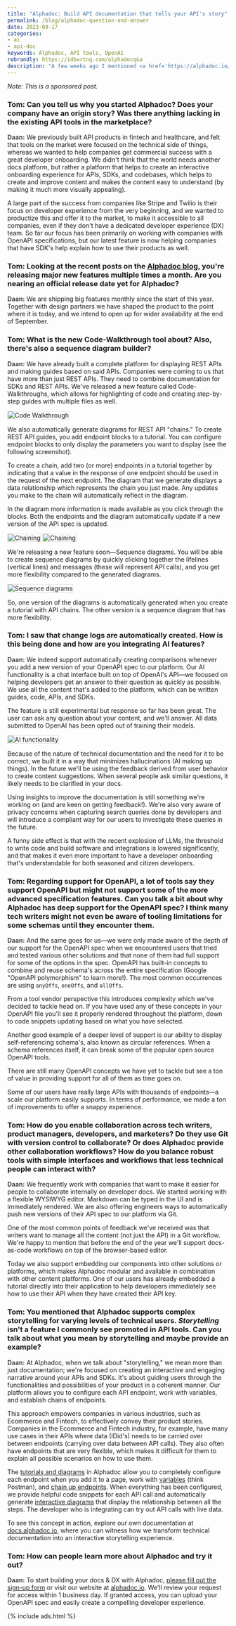 ```yaml
---
title: "Alphadoc: Build API documentation that tells your API's story"
permalink: /blog/alphadoc-question-and-answer
date: 2023-09-17
categories:
- ai
- api-doc
keywords: Alphadoc, API tools, OpenAI
rebrandly: https://idbwrtng.com/alphadocq&a
description: "A few weeks ago I mentioned <a href='https://alphadoc.io/?utm_medium=advertorial&utm_source=idratherbewriting&utm_campaign=techwriters'>Alphadoc</a>, a new tool for publishing API documentation. The following is a Q&A with Daan Stolk, cofounder/CPO of Alphadoc. In the following questions, Daan tells the story behind Alphadoc and what makes it unique from other API documentation tools."
---
```


*Note: This is a sponsored post.*

<h3> Tom: Can you tell us why you started Alphadoc? Does your company have an origin story? Was there anything lacking in the existing API tools in the marketplace?</h3>

**Daan:** We previously built API products in fintech and healthcare, and felt that tools on the market were focused on the technical side of things, whereas we wanted to help companies get commercial success with a great developer onboarding. We didn't think that the world needs another docs platform, but rather a platform that helps to create an interactive onboarding experience for APIs, SDKs, and codebases, which helps to create and improve content and makes the content easy to understand (by making it much more visually appealing). 

A large part of the success from companies like Stripe and Twilio is their focus on developer experience from the very beginning, and we wanted to productize this and offer it to the market, to make it accessible to all companies, even if they don't have a dedicated developer experience (DX) team. So far our focus has been primarily on working with companies with OpenAPI specifications, but our latest feature is now helping companies that have SDK's help explain how to use their products as well.

<h3>Tom: Looking at the recent posts on the <a href='https://blog.alphadoc.io/?utm_medium=advertorial&utm_source=idratherbewriting&utm_campaign=techwriters'>Alphadoc blog</a>, you're releasing major new features multiple times a month. Are you nearing an official release date yet for Alphadoc?</h3>

**Daan:** We are shipping big features monthly since the start of this year. Together with design partners we have shaped the product to the point where it is today, and we intend to open up for wider availability at the end of September.

<h3>Tom: What is the new Code-Walkthrough tool about? Also, there's also a sequence diagram builder?</h3>

**Daan:** We have already built a complete platform for displaying REST APIs and making guides based on said APIs. Companies were coming to us that have more than just REST APIs. They need to combine documentation for SDKs and REST APIs. We've released a new feature called Code-Walkthroughs, which allows for highlighting of code and creating step-by-step guides with multiple files as well. 

<img src="{{site.media}}/alphadoc-image5.png" alt="Code Walkthrough" style="border: 1px solid #dedede;" />

We also automatically generate diagrams for REST API "chains." To create REST API guides, you add endpoint blocks to a tutorial. You can configure endpoint blocks to only display the parameters you want to display (see the following screenshot). 

To create a chain, add two (or more) endpoints in a tutorial together by indicating that a value in the response of one endpoint should be used in the request of the next endpoint. The diagram that we generate displays a data relationship which represents the chain you just made. Any updates you make to the chain will automatically reflect in the diagram. 

In the diagram more information is made available as you click through the blocks. Both the endpoints and the diagram automatically update if a new version of the API spec is updated.

<img src="{{site.media}}/alphadoc-image4.png" alt="Chaining" style="border: 1px solid #dedede;" />

<img src="{{site.media}}/alphadoc-image2.png" alt="Chaining" style="border: 1px solid #dedede;" />

We're releasing a new feature soon&mdash;Sequence diagrams. You will be able to create sequence diagrams by quickly clicking together the lifelines (vertical lines) and messages (these will represent API calls), and you get more flexibility compared to the generated diagrams.

<img src="{{site.media}}/alphadoc-sequence-diagram.png" alt="Sequence diagrams" style="border: 1px solid #dedede;" />

So, one version of the diagrams is automatically generated when you create a tutorial with API chains. The other version is a sequence diagram that has more flexibility.

<h3>Tom: I saw that change logs are automatically created. How is this being done and how are you integrating AI features?</h3>

**Daan:** We indeed support automatically creating comparisons whenever you add a new version of your OpenAPI spec to our platform. Our AI functionality is a chat interface built on top of OpenAI's API&mdash;we focused on helping developers get an answer to their question as quickly as possible. We use all the content that's added to the platform, which can be written guides, code, APIs, and SDKs. 

The feature is still experimental but response so far has been great. The user can ask any question about your content, and we'll answer. All data submitted to OpenAI has been opted out of training their models.

<img src="{{site.media}}/alphadoc-image1.png" alt="AI functionality" style="border: 1px solid #dedede;" />

Because of the nature of technical documentation and the need for it to be correct, we built it in a way that minimizes hallucinations (AI making up things). In the future we'll be using the feedback derived from user behavior to create content suggestions. When several people ask similar questions, it likely needs to be clarified in your docs. 

Using insights to improve the documentation is still something we're working on (and are keen on getting feedback!). We're also very aware of privacy concerns when capturing search queries done by developers and will introduce a compliant way for our users to investigate these queries in the future.

A funny side effect is that with the recent explosion of LLMs, the threshold to write code and build software and integrations is lowered significantly, and that makes it even more important to have a developer onboarding that's understandable for both seasoned and citizen developers.

<h3>Tom: Regarding support for OpenAPI, a lot of tools say they support OpenAPI but might not support some of the more advanced specification features. Can you talk a bit about why Alphadoc has deep support for the OpenAPI spec? I think many tech writers might not even be aware of tooling limitations for some schemas until they encounter them.</h3>

**Daan:** And the same goes for us&mdash;we were only made aware of the depth of our support for the OpenAPI spec when we encountered users that tried and tested various other solutions and that none of them had full support for some of the options in the spec. OpenAPI has built-in concepts to combine and reuse schema's across the entire specification (Google "OpenAPI polymorphism" to learn more!). The most common occurrences are using `anyOffs`, `oneOffs`, and `allOffs`. 

From a tool vendor perspective this introduces complexity which we've decided to tackle head on. If you have used any of these concepts in your OpenAPI file you'll see it properly rendered throughout the platform, down to code snippets updating based on what you have selected.

Another good example of a deeper level of support is our ability to display self-referencing schema's, also known as circular references. When a schema references itself, it can break some of the popular open source OpenAPI tools.

There are still many OpenAPI concepts we have yet to tackle but see a ton of value in providing support for all of them as time goes on.

Some of our users have really large APIs with thousands of endpoints&mdash;a scale our platform easily supports. In terms of performance, we made a ton of improvements to offer a snappy experience.

<h3>Tom: How do you enable collaboration across tech writers, product managers, developers, and marketers? Do they use Git with version control to collaborate? Or does Alphadoc provide other collaboration workflows? How do you balance robust tools with simple interfaces and workflows that less technical people can interact with?</h3>

**Daan:** We frequently work with companies that want to make it easier for people to collaborate internally on developer docs. We started working with a flexible WYSIWYG editor. Markdown can be typed in the UI and is immediately rendered. We are also offering engineers ways to automatically push new versions of their API spec to our platform via Git. 

One of the most common points of feedback we've received was that writers want to manage all the content (not just the API) in a Git workflow. We're happy to mention that before the end of the year we'll support docs-as-code workflows on top of the browser-based editor. 

Today we also support embedding our components into other solutions or platforms, which makes Alphadoc modular and available in combination with other content platforms. One of our users has already embedded a tutorial directly into their application to help developers immediately see how to use their API when they have created their API key.

<h3>Tom: You mentioned that Alphadoc supports complex storytelling for varying levels of technical users. <i>Storytelling</i> isn't a feature I commonly see promoted in API tools. Can you talk about what you mean by storytelling and maybe provide an example?</h3>

**Daan:** At Alphadoc, when we talk about "storytelling," we mean more than just documentation; we're focused on creating an interactive and engaging narrative around your APIs and SDKs. It's about guiding users through the functionalities and possibilities of your product in a coherent manner. Our platform allows you to configure each API endpoint, work with variables, and establish chains of endpoints. 

This approach empowers companies in various industries, such as Ecommerce and Fintech, to effectively convey their product stories. Companies in the Ecommerce and Fintech industry, for example, have many use cases in their APIs where data (IDid's) needs to be carried over between endpoints (carrying over data between API calls). They also often have endpoints that are very flexible, which makes it difficult for them to explain all possible scenarios on how to use them. 



The [tutorials and diagrams](https://docs.alphadoc.io/home/%5Bdirect%5D%20first%20time%20-%20api%20setup/1?utm_medium=advertorial&utm_source=idratherbewriting&utm_campaign=techwriters) in Alphadoc allow you to completely configure each endpoint when you add it to a page, work with [variables](https://docs.alphadoc.io/home/guides/variables?utm_medium=advertorial&utm_source=idratherbewriting&utm_campaign=techwriters) (think Postman), and [chain up endpoints](https://docs.alphadoc.io/home/guides/chaining%20apis?utm_medium=advertorial&utm_source=idratherbewriting&utm_campaign=techwriters). When everything has been configured, we provide helpful code snippets for each API call and automatically generate [interactive diagrams](https://docs.alphadoc.io/home/%5Bdirect%5D%20first%20time%20-%20api%20setup/1?utm_medium=advertorial&utm_source=idratherbewriting&utm_campaign=techwriters) that display the relationship between all the steps. The developer who is integrating can try out API calls with live data.

To see this concept in action, explore our own documentation at [docs.alphadoc.io](https://docs.alphadoc.io?utm_medium=advertorial&utm_source=idratherbewriting&utm_campaign=techwriters), where you can witness how we transform technical documentation into an interactive storytelling experience. 

<h3>Tom: How can people learn more about Alphadoc and try it out?</h3>

**Daan:** To start building your docs & DX with Alphadoc, [please fill out the sign-up form](https://alphadoc.io?utm_medium=advertorial&utm_source=idratherbewriting&utm_campaign=techwriters) or visit our website at [alphadoc.io](https://alphadoc.io/?utm_medium=advertorial&utm_source=idratherbewriting&utm_campaign=techwriters). We'll review your request for access within 1 business day. If granted access, you can upload your OpenAPI spec and easily create a compelling developer experience.


{% include ads.html %}

<style>
b,strong {color: #444}
</style>
